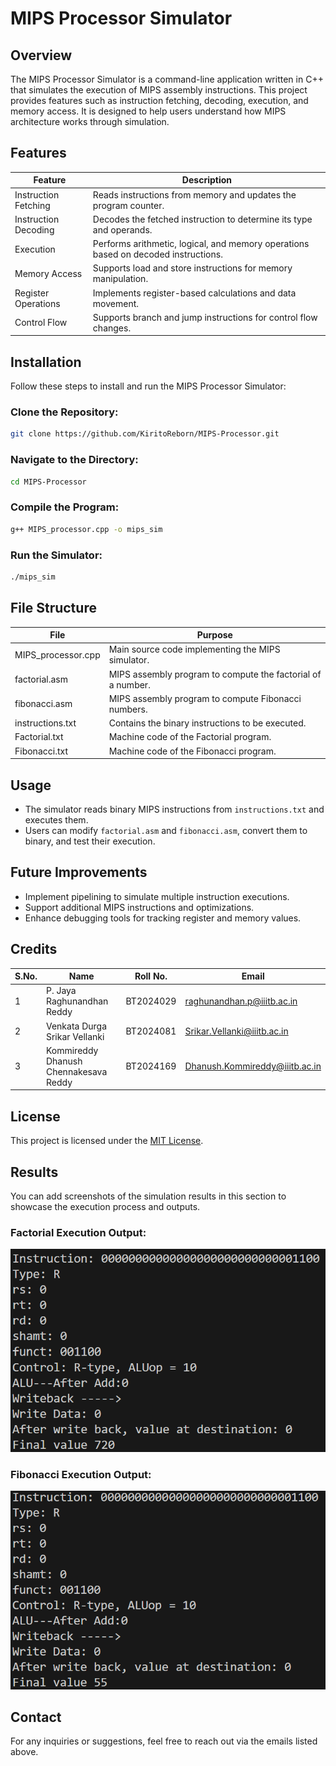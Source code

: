 # MIPS Processor Simulator

## Overview
The MIPS Processor Simulator is a command-line application written in C++ that simulates the execution of MIPS assembly instructions. This project provides features such as instruction fetching, decoding, execution, and memory access. It is designed to help users understand how MIPS architecture works through simulation.

## Features
| Feature              | Description                                                                        |
| -------------------- | ---------------------------------------------------------------------------------- |
| Instruction Fetching | Reads instructions from memory and updates the program counter.                    |
| Instruction Decoding | Decodes the fetched instruction to determine its type and operands.                |
| Execution            | Performs arithmetic, logical, and memory operations based on decoded instructions. |
| Memory Access        | Supports load and store instructions for memory manipulation.                      |
| Register Operations  | Implements register-based calculations and data movement.                          |
| Control Flow         | Supports branch and jump instructions for control flow changes.                    |

## Installation

Follow these steps to install and run the MIPS Processor Simulator:

### Clone the Repository:
```bash
git clone https://github.com/KiritoReborn/MIPS-Processor.git
```

### Navigate to the Directory:
```bash
cd MIPS-Processor
```

### Compile the Program:
```bash
g++ MIPS_processor.cpp -o mips_sim
```

### Run the Simulator:
```bash
./mips_sim
```

## File Structure

| File                | Purpose                                                     |
| ------------------- | ----------------------------------------------------------- |
| MIPS_processor.cpp  | Main source code implementing the MIPS simulator.           |
| factorial.asm       | MIPS assembly program to compute the factorial of a number. |
| fibonacci.asm       | MIPS assembly program to compute Fibonacci numbers.         |
| instructions.txt    | Contains the binary instructions to be executed.            |
| Factorial.txt      | Machine code of the Factorial program.                      |
| Fibonacci.txt      | Machine code of the Fibonacci program.                      |

## Usage
- The simulator reads binary MIPS instructions from `instructions.txt` and executes them.
- Users can modify `factorial.asm` and `fibonacci.asm`, convert them to binary, and test their execution.

## Future Improvements
- Implement pipelining to simulate multiple instruction executions.
- Support additional MIPS instructions and optimizations.
- Enhance debugging tools for tracking register and memory values.

## Credits

| S.No. | Name                                  | Roll No.  | Email                                      |
| ----- | ------------------------------------- | --------- | -------------------------------------------- |
| 1     | P. Jaya Raghunandhan Reddy            | BT2024029 | [raghunandhan.p@iiitb.ac.in](mailto:raghunandhan.p@iiitb.ac.in)         |
| 2     | Venkata Durga Srikar Vellanki         | BT2024081 | [Srikar.Vellanki@iiitb.ac.in](mailto:Srikar.Vellanki@iiitb.ac.in)       |
| 3     | Kommireddy Dhanush Chennakesava Reddy | BT2024169 | [Dhanush.Kommireddy@iiitb.ac.in](mailto:Dhanush.Kommireddy@iiitb.ac.in) |

## License
This project is licensed under the [MIT License](LICENSE).

## Results
You can add screenshots of the simulation results in this section to showcase the execution process and outputs.

### Factorial Execution Output:
![Factorial Result](Result/Factorial.png)

### Fibonacci Execution Output:
![Fibonacci Result](Result/Fibonacci.png)

## Contact
For any inquiries or suggestions, feel free to reach out via the emails listed above.
